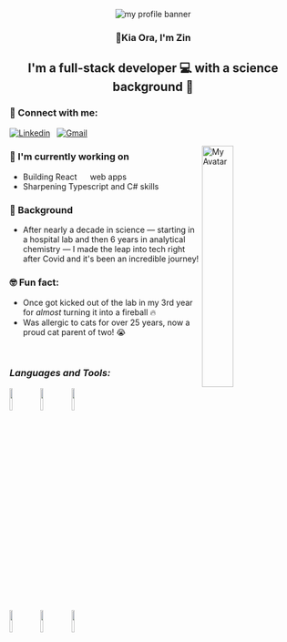 <!-- My title -->
<p align ="center">
  <img src="https://i.imgur.com/zWmBe4Q.png" alt='my profile banner'>
</p>

<h3 align="center">
  👋Kia Ora, I'm Zin</a>
</h3> 

<h2 align="center">
  I'm a full-stack developer 💻 with a science background 🔬
</h2> 


### 🤝 Connect with me:
[![Linkedin](https://img.shields.io/badge/-LinkedIn-blue?style=flat&logo=Linkedin&logoColor=white)](https://www.linkedin.com/in/zinhoang/) &nbsp;
[![Gmail](https://img.shields.io/badge/-Gmail-c14438?style=flat&logo=Gmail&logoColor=white)](mailto:hoang.mantue@gmail.com)

<img width="33%" align="right" alt="My Avatar" src="https://i.imgur.com/FtdEDX6.png" />

### 🔭 I'm currently working on
- Building React <img width=15 src="https://www.vectorlogo.zone/logos/reactjs/reactjs-icon.svg"> web apps
- Sharpening Typescript and C# skills

###  🌱 Background
- After nearly a decade in science — starting in a hospital lab and then 6 years in analytical chemistry — I made the leap into tech right after Covid and it's been an incredible journey!

### 🤓 Fun fact: 
- Once got kicked out of the lab in my 3rd year for *almost* turning it into a fireball 🔥
- Was allergic to cats for over 25 years, now a proud cat parent of two! 😭
<br>

### *Languages and Tools:*
<p>
  <!-- <a href="https://github.com/ZinHoang/handle-path-oz">
    <img width="55%" align="right" alt="ZinHoang's github stats" src="https://github-readme-stats.vercel.app/api?username=ZinHoang&show_icons=true&hide_border=true" />
  </a> -->

<code><img width="10%" src="https://www.vectorlogo.zone/logos/reactjs/reactjs-ar21.svg"></code>
<code><img width="10%" src="https://www.vectorlogo.zone/logos/typescriptlang/typescriptlang-ar21.svg"></code>
<code><img width="10%" src="https://www.vectorlogo.zone/logos/dotnet/dotnet-ar21.svg"></code>
  <br />
<code><img width="10%" src="https://www.vectorlogo.zone/logos/nodejs/nodejs-ar21.svg"></code>
<code><img width="10%" src="https://www.vectorlogo.zone/logos/docker/docker-ar21.svg"></code>
<code><img width="10%" src="https://www.vectorlogo.zone/logos/amazon_aws/amazon_aws-ar21.svg"></code>
<br />
</p>

<!-- This readme was inspired by Murillo Comino - https://github.com/onimur and Yu Shi https://github.com/yushi1007 -->



